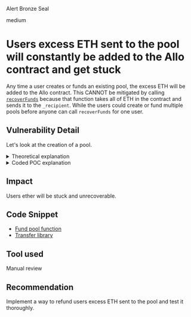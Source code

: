 Alert Bronze Seal

medium

# Users excess ETH sent to the pool will constantly be added to the Allo contract and get stuck

Any time a user creates or funds an existing pool, the excess ETH will be added to the Allo contract. This CANNOT be mitigated by calling [`recoverFunds`](https://github.com/sherlock-audit/2023-09-Gitcoin/blob/main/allo-v2/contracts/core/Allo.sol#L283) because that function takes all of ETH in the contract and sends it to the `_recipient`. While the users could create or fund multiple pools before anyone can call `recoverFunds` for one user.

## Vulnerability Detail

Let's look at the creation of a pool.

<details>
<summary>Theoretical explanation</summary>
<br>

- We call [`_createPool`](https://github.com/sherlock-audit/2023-09-Gitcoin/blob/main/allo-v2/contracts/core/Allo.sol#L415) from either external functions `createPool` or `createPoolWithCustomStrategy`, with amount to fund pool `_amount = 5 ether`.
- If `baseFee > 0` we MUST pay a base fee with ETH, let's say `baseFee = 1 ether`.
  - due to this [if statement](https://github.com/sherlock-audit/2023-09-Gitcoin/blob/main/allo-v2/contracts/core/Allo.sol#L473) we must send more ETH than we need to pay for `baseFee` and `_amount` we want to fund the pool with. So we send 1 more ether `msg.value = 7 ether`.
  - We pay the `baseFee` of 1 ether to the `treasury` via `_transferAmount`. Now `msg.value = 6 ether`.
- We pass the next `if (_amount > 0)` since we want to fund the pool with `_amount = 5 ether`, and it calls [`_fundPool`](https://github.com/sherlock-audit/2023-09-Gitcoin/blob/main/allo-v2/contracts/core/Allo.sol#L502).
- In `_fundPool` we can pay a `percentFee` if `percentFee > 0`, but we don't have to if it's 0 (in coded POC we pay `percentFee`).
  - Let's assume `percentFee = 0`. The function then calls `_transferAmountFrom` to send `_amountAfterFee` (which in this case is `_amount = 5 ether`) to `_strategy`.
- We are left with `msg.value = 1 ether` that gets stuck in the `Allo` contract

</details>

<details>
<summary>Coded POC explanation</summary>
<br>

- To test add in `Allo.t.sol` and use command `forge t --mt testExcessEth -vv`

```solidity
function testExcessEth() public {
    uint256 baseFee = 1 ether;

    allo().updateBaseFee(baseFee);

    vm.deal(address(pool_admin()), 7 ether);
    // admin ether balance before = 7 ether
    assertEq(address(pool_admin()).balance, 7 ether); // pass

    // create a pool and fund it with 5 ether, while sending 7 ether to pay for fees
    vm.prank(pool_admin());
    allo().createPoolWithCustomStrategy{value: 7 ether}(
        poolProfile_id(), strategy, "0x", NATIVE, 5 ether, metadata, pool_managers()
    );

    // total in treasury = 1 ether from baseFee + 0.05 ether from percentFee(1% = 1e16) = 1.05 ether
    assertEq(allo_treasury().balance, 1.05 ether); // pass

    // in strategy = 5 ether - percentFee(0.05 ether) = 4.95 ether
    assertEq(strategy.balance, 4.95 ether); // pass

    // admin ether balance after should be 1 ether but its 0
    assertEq(address(pool_admin()).balance, 0); // pass

    // Allo should have 0 ether, but has 1 ether from the pool admin
    assertEq(address(allo()).balance, 1 ether); // pass
}
```

</details>

## Impact

Users ether will be stuck and unrecoverable.

## Code Snippet

- [Fund pool function](https://github.com/sherlock-audit/2023-09-Gitcoin/blob/main/allo-v2/contracts/core/Allo.sol#L502-L520)
- [Transfer library](https://github.com/sherlock-audit/2023-09-Gitcoin/blob/main/allo-v2/contracts/core/libraries/Transfer.sol#L66-L94)

## Tool used

Manual review

## Recommendation

Implement a way to refund users excess ETH sent to the pool and test it thoroughly.